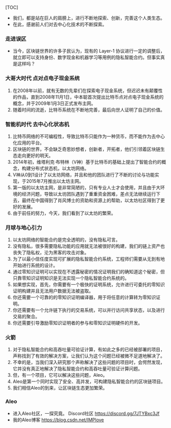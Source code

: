 [TOC]

- 我们，都是站在巨人的肩膀上，进行不断地探索、创新，完善这个人类生态。
- 在此，感谢前人们对去中心化技术的不断探索。

### 走进误区
- 当今，区块链世界的许多子民认为，现有的 Layer-1 协议进行一定的调整后，就立即可以支持身份、数字现金和机器学习等用例的隐私智能合约。但事实真是这样吗？

### 大哥大时代 点对点电子现金系统
1. 在2008年以前，就有无数的先辈们在探索电子现金系统，但迟迟未有颠覆性的作品，直到2008年11月1日，中本聪首次提出比特币点对点电子现金系统的概念，并于2009年1月3日正式发布主网。
2. 随着时间的流逝，比特币系统在不断地完善，最后向世人证明了自己的价值。

### 智能机时代 去中心化状态机
1. 比特币网络的不可编程性，导致比特币只能作为一种货币，而不能作为去中心化应用的平台。
2. 区块链的世界，不会缺乏奇思妙想者，创新者，开拓者，他们引领着区块链生态走向更好的明天。
3. 2014年初，维塔利克·布特林（V神）基于比特币的基础上提出了智能合约的概念，构建分布式状态机，以太坊网络。
4. V神从0到1设计了以太坊网络，并且和他的团队进行了不断的讨论与功能实现，于2015年7月推出以太坊主网。 
5. 第一版的以太坊主网，是非常简陋的，只有专业人士才会使用，并且由于大环境的经济问题，导致以太坊团队遇到了重重资金困难，差点无法继续运行下去，最终在中国得到了肖风博士的资助和资源上的帮助，以太坊社区得到了更好的发展。
6. 由于前任的努力，今天，我们看到了以太坊的繁荣。

### 月球与地心引力
1. 以太坊网络的智能合约是完全透明的，没有隐私可言。
2. 没有隐私，很多需要隐私功能的应用就无法被很好的构建，我们的链上资产也丧失了隐私权，沦为黑客的攻击对象。
3. 为了以最小信任度实现可扩展的隐私智能合约系统，工程师们需要从无到有地开始进行系统的设计。
4. 通过零知识证明可以实现在不透露秘密的情况证明我们的确知道这个秘密，但只靠零知识证明知识是无法实现一个隐私智能合约系统的。
5. 如果想实现，首先，你需要有一个极快的证明系统，允许进行可委托的零知识证明构建并且无法用户数据无法被盗取。
6. 你还需要一个可靠的的零知识证明编译器，用于将任意的计算转为零知识证明。
7. 你还需要有一个允许链下执行的交易系统，可以并行访问共享状态，以及进行交易的聚合。
8. 你还需要引导激励零知识证明者的参与和零知识证明硬件的开发。

### 火箭
1. 对于隐私智能合约和高吞吐量可验证计算，有如此之多的已经被部署的项目，声称找到了有效的解决方案，让我们认为这个问题已经被微不足道地解决了。
2. 不幸的是，当我们深入研究那个声称解决了这些问题的项目时，会愕然发现，它并没有真正地解决了隐私智能合约和高吞吐量可验证计算问题。
3. 但，有一个项目，它可以解决这些问题，Aleo。
4. Aleo是第一个同时实现了安全、高并发，可构建隐私智能合约的区块链项目。
5. 我们相信Aleo的到来，让区块链生态更加繁荣。

### Aleo
- 进入Aleo社区，一探究竟。 Discord社区 https://discord.gg/7JTYBxc3Jf
- 我的Aleo博客 https://blog.csdn.net/IMPlove
